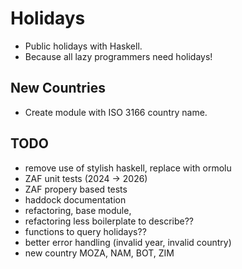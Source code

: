 # Holidays
- Public holidays with Haskell.
- Because all lazy programmers need holidays!

## New Countries
- Create module with ISO 3166 country name.

## TODO
- remove use of stylish haskell, replace with ormolu
- ZAF unit tests (2024 -> 2026)
- ZAF propery based tests
- haddock documentation
- refactoring, base module,
- refactoring less boilerplate to describe??
- functions to query holidays??
- better error handling (invalid year, invalid country)
- new country MOZA, NAM, BOT, ZIM
